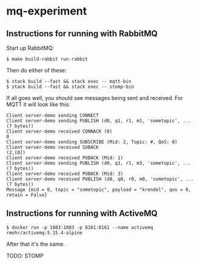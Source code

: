 # mq-experiment

## Instructions for running with RabbitMQ

Start up RabbitMQ:

    $ make build-rabbit run-rabbit

Then do either of these:

    $ stack build --fast && stack exec -- mqtt-bin
    $ stack build --fast && stack exec -- stomp-bin

If all goes well, you should see messages being sent and received. For MQTT
it will look like this:

```
Client server-demo sending CONNECT
Client server-demo sending PUBLISH (d0, q1, r1, m1, 'sometopic', ... (7 bytes))
Client server-demo received CONNACK (0)
0
Client server-demo sending SUBSCRIBE (Mid: 2, Topic: #, QoS: 0)
Client server-demo received SUBACK
(2,[0])
Client server-demo received PUBACK (Mid: 1)
Client server-demo sending PUBLISH (d0, q1, r1, m3, 'sometopic', ... (7 bytes))
Client server-demo received PUBACK (Mid: 3)
Client server-demo received PUBLISH (d0, q0, r0, m0, 'sometopic', ... (7 bytes))
Message {mid = 0, topic = "sometopic", payload = "krendel", qos = 0, retain = False}
```

## Instructions for running with ActiveMQ

    $ docker run -p 1883:1883 -p 8161:8161 --name activemq rmohr/activemq:5.15.4-alpine

After that it's the same.

TODO: STOMP
